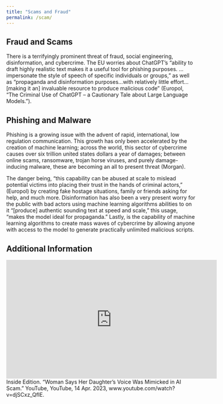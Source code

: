 ```yaml
---
title: "Scams and Fraud"
permalink: /scam/
---
```


## Fraud and Scams

There is a terrifyingly prominent threat of fraud, social engineering, disinformation, and cybercrime. The EU worries about ChatGPT’s “ability to draft highly realistic text makes it a useful tool for phishing purposes. …impersonate the style of speech of specific individuals or groups,” as well as “propaganda and disinformation purposes…with relatively little effort… [making it an] invaluable resource to produce malicious code” (Europol, “The Criminal Use of ChatGPT – a Cautionary Tale about Large Language Models.”).

## Phishing and Malware

Phishing is a growing issue with the advent of rapid, international, low regulation communication. This growth has only been accelerated by the creation of machine learning; across the world, this sector of cybercrime causes over six trillion united states dollars a year of damages; between online scams, ransomware, trojan horse viruses, and purely damage-inducing malware, these are becoming an all to present threat (Morgan).

The danger being, “this capability can be abused at scale to mislead potential victims into placing their trust in the hands of criminal actors,” (Europol) by creating fake hostage situations, family or friends asking for help, and much more. Disinformation has also been a very present worry for the public with bad actors using machine learning algorithms abilities to on it “[produce] authentic sounding text at speed and scale,” this usage, “makes the model ideal for propaganda.” Lastly, is the capability of machine learning algorithms to create mass waves of cybercrime by allowing anyone with access to the model to generate practically unlimited malicious scripts.

## Additional Information

<iframe width="560" height="315" src="https://www.youtube.com/embed/djSCxz_QfIE?si=KevN7Bj5lTr0jZ7y" title="YouTube video player" frameborder="0" allow="accelerometer; autoplay; clipboard-write; encrypted-media; gyroscope; picture-in-picture; web-share" referrerpolicy="strict-origin-when-cross-origin" allowfullscreen></iframe>

<figcaption> Inside Edition. “Woman Says Her Daughter’s Voice Was Mimicked in AI Scam.” YouTube, YouTube, 14 Apr. 2023, www.youtube.com/watch?v=djSCxz_QfIE.</figcaption>
